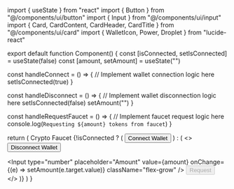 import { useState } from "react"
import { Button } from "@/components/ui/button"
import { Input } from "@/components/ui/input"
import { Card, CardContent, CardHeader, CardTitle } from "@/components/ui/card"
import { WalletIcon, Power, Droplet } from "lucide-react"

export default function Component() {
  const [isConnected, setIsConnected] = useState(false)
  const [amount, setAmount] = useState("")

  const handleConnect = () => {
    // Implement wallet connection logic here
    setIsConnected(true)
  }

  const handleDisconnect = () => {
    // Implement wallet disconnection logic here
    setIsConnected(false)
    setAmount("")
  }

  const handleRequestFaucet = () => {
    // Implement faucet request logic here
    console.log(`Requesting ${amount} tokens from faucet`)
  }

  return (
    <Card className="w-full max-w-md mx-auto">
      <CardHeader>
        <CardTitle className="text-2xl font-bold text-center">Crypto Faucet</CardTitle>
      </CardHeader>
      <CardContent className="space-y-4">
        {!isConnected ? (
          <Button className="w-full" onClick={handleConnect}>
            <WalletIcon className="mr-2 h-4 w-4" />
            Connect Wallet
          </Button>
        ) : (
          <>
            <Button variant="outline" className="w-full" onClick={handleDisconnect}>
              <Power className="mr-2 h-4 w-4" />
              Disconnect Wallet
            </Button>
            <div className="flex space-x-2">
              <Input
                type="number"
                placeholder="Amount"
                value={amount}
                onChange={(e) => setAmount(e.target.value)}
                className="flex-grow"
              />
              <Button onClick={handleRequestFaucet} disabled={!amount}>
                <Droplet className="mr-2 h-4 w-4" />
                Request
              </Button>
            </div>
          </>
        )}
      </CardContent>
    </Card>
  )
}